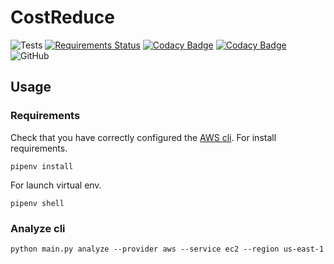 # CostReduce

![Tests](https://github.com/CostReduce/cli/workflows/Tests/badge.svg?branch=master&event=push)
[![Requirements Status](https://requires.io/github/CostReduce/cli/requirements.svg?branch=master)](https://requires.io/github/CostReduce/cli/requirements/?branch=master)
[![Codacy Badge](https://api.codacy.com/project/badge/Grade/d638c6d95549442c97f2d6efb56f3de7)](https://www.codacy.com/gh/CostReduce/cli?utm_source=github.com&amp;utm_medium=referral&amp;utm_content=CostReduce/cli&amp;utm_campaign=Badge_Grade)
[![Codacy Badge](https://api.codacy.com/project/badge/Coverage/d638c6d95549442c97f2d6efb56f3de7)](https://www.codacy.com/gh/CostReduce/cli?utm_source=github.com&amp;utm_medium=referral&amp;utm_content=CostReduce/cli&amp;utm_campaign=Badge_Coverage)
![GitHub](https://img.shields.io/github/license/costreduce/cli)

## Usage
### Requirements
Check that you have correctly configured the [AWS cli](https://docs.aws.amazon.com/cli/latest/userguide/cli-chap-configure.html).
For install requirements.
```
pipenv install
```
For launch virtual env.
```
pipenv shell
```
### Analyze cli
```
python main.py analyze --provider aws --service ec2 --region us-east-1
```
